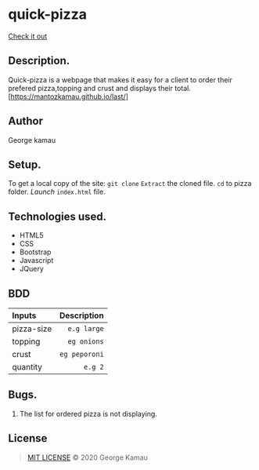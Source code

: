 # quick-pizza
[Check it out](https://mantozkamau.github.io/last/)
## Description.
Quick-pizza is a webpage that makes it easy for a client to order their prefered pizza,topping and crust and displays their total.[https://mantozkamau.github.io/last/]
## Author
George kamau
## Setup.
To get a local copy of the site:
`git clone`
`Extract` the cloned file.
`cd` to pizza folder.
*Launch* `index.html` file.
## Technologies used.
* HTML5
* CSS
* Bootstrap
* Javascript
* JQuery
## BDD
| Inputs |  Description|
| :---         |          ---: |
| pizza-size  |  ` e.g large`|
| topping     |  ``eg onions``   |
| crust    | `eg peporoni`|
|quantity |`e.g 2`|

## Bugs.
1. The list for ordered pizza is not displaying.
## License
>[MIT LICENSE](https://github.com/mantozkamau/last/blob/master/LICENSE) &copy; 2020 George Kamau
